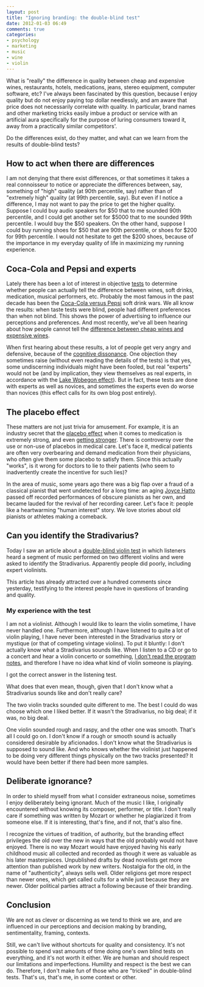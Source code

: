 ```yaml
---
layout: post
title: "Ignoring branding: the double-blind test"
date: 2012-01-03 06:49
comments: true
categories: 
- psychology
- marketing
- music
- wine
- violin
---
```

What is "really" the difference in quality between cheap and expensive wines, restaurants, hotels, medications, jeans, stereo equipment, computer software, etc? I've always been fascinated by this question, because I enjoy quality but do not enjoy paying top dollar needlessly, and am aware that price does not necessarily correlate with quality. In particular, brand names and other marketing tricks easily imbue a product or service with an artificial aura specifically for the purpose of luring consumers toward it, away from a practically similar competitors'.

Do the differences exist, do they matter, and what can we learn from the results of double-blind tests?

<!--more-->

## How to act when there are differences

I am not denying that there exist differences, or that sometimes it takes a real connoisseur to notice or appreciate the differences between, say, something of "high" quality (at 90th percentile, say) rather than of "extremely high" quality (at 99th percentile, say). But even if I notice a difference, I may not want to pay the price to get the higher quality. Suppose I could buy audio speakers for $50 that to me sounded 90th percentile, and I could get another set for $5000 that to me sounded 99th percentile. I would buy the $50 speakers. On the other hand, suppose I could buy running shoes for $50 that are 90th percentile, or shoes for $200 for 99th percentile. I would not hesitate to get the $200 shoes, because of the importance in my everyday quality of life in maximizing my running experience.

## Coca-Cola and Pepsi and experts

Lately there has been a lot of interest in objective [tests](http://en.wikipedia.org/wiki/Blind_experiment) to determine whether people can actually tell the difference between wines, soft drinks, medication, musical performers, etc. Probably the most famous in the past decade has been the [Coca-Cola versus Pepsi](http://en.wikipedia.org/wiki/Pepsi_Challenge) soft drink wars. We all know the results: when taste tests were blind, people had different preferences than when not blind. This shows the power of advertising to influence our perceptions and preferences. And most recently, we've all been hearing about how people cannot tell the [difference between cheap wines and expensive wines](http://en.wikipedia.org/wiki/Wine_tasting#Blind_tasting).

When first hearing about these results, a lot of people get very angry and defensive, because of the [cognitive dissonance](http://en.wikipedia.org/wiki/Cognitive_dissonance). One objection they sometimes raise (without even reading the details of the tests) is that yes, some undiscerning individuals might have been fooled, but real "experts" would not be (and by implication, they view themselves as real experts, in accordance with the [Lake Wobegon effect](http://en.wikipedia.org/wiki/Lake_Wobegon#The_Lake_Wobegon_effect)). But in fact, these tests are done with experts as well as novices, and sometimes the experts even do worse than novices (this effect calls for its own blog post entirely).

## The placebo effect

These matters are not just trivia for amusement. For example, it is an industry secret that the [placebo effect](http://en.wikipedia.org/wiki/Placebo) when it comes to medication is extremely strong, and even [getting stronger](http://www.wired.com/medtech/drugs/magazine/17-09/ff_placebo_effect?currentPage=all). There is controversy over the use or non-use of placebos in medical care. Let's face it, medical patients are often very overbearing and demand medication from their physicians, who often give them some placebo to satisfy them. Since this actually "works", is it wrong for doctors to lie to their patients (who seem to inadvertently create the incentive for such lies)?

In the area of music, some years ago there was a big flap over a fraud of a classical pianist that went undetected for a long time: an aging [Joyce Hatto](http://en.wikipedia.org/wiki/Joyce_Hatto) passed off recorded performances of obscure pianists as her own, and became lauded for the revival of her recording career. Let's face it: people like a heartwarming "human interest" story. We love stories about old pianists or athletes making a comeback.

## Can you identify the Stradivarius?

Today I saw an article about a [double-blind violin test](http://www.npr.org/blogs/deceptivecadence/2012/01/02/144482863/double-blind-violin-test-can-you-pick-the-strad?sc=fb&cc=fp) in which listeners heard a segment of music performed on two different violins and were asked to identify the Stradivarius. Apparently people did poorly, including expert violinists.

This article has already attracted over a hundred comments since yesterday, testifying to the interest people have in questions of branding and quality.

### My experience with the test

I am not a violinist. Although I would like to learn the violin sometime, I have never handled one. Furthermore, although I have listened to quite a lot of violin playing, I have never been interested in the Stradivarius story or mystique (or that of competing vintage violins). To put it bluntly: I don't actually know what a Stradivarius sounds like. When I listen to a CD or go to a concert and hear a violin concerto or something, [I don't read the program notes](/blog/2011/11/11/on-not-reading-concert-program-notes.markdown), and therefore I have no idea what kind of violin someone is playing.

I got the correct answer in the listening test.

What does that even mean, though, given that I don't know what a Stradivarius sounds like and don't really care?

The two violin tracks sounded quite different to me. The best I could do was choose which one I liked better. If it wasn't the Stradivarius, no big deal; if it was, no big deal.

One violin sounded rough and raspy, and the other one was smooth. That's all I could go on. I don't know if a rough or smooth sound is actually considered desirable by aficionados. I don't know what the Stradivarius is supposed to sound like. And who knows whether the violinist just happened to be doing very different things physically on the two tracks presented? It would have been better if there had been more samples.

## Deliberate ignorance?

In order to shield myself from what I consider extraneous noise, sometimes I enjoy deliberately being ignorant. Much of the music I like, I originally encountered without knowing its composer, performer, or title. I don't really care if something was written by Mozart or whether he plagiarized it from someone else. If it is interesting, that's fine, and if not, that's also fine.

I recognize the virtues of tradition, of authority, but the branding effect privileges the old over the new in ways that the old probably would not have enjoyed. There is no way Mozart would have enjoyed having his early childhood music all collected and recorded as though it were as valuable as his later masterpieces. Unpublished drafts by dead novelists get more attention than published work by new writers. Nostalgia for the old, in the name of "authenticity", always sells well. Older religions get more respect than newer ones, which get called cults for a while just because they are newer. Older political parties attract a following because of their branding.

## Conclusion

We are not as clever or discerning as we tend to think we are, and are influenced in our perceptions and decision making by branding, sentimentality, framing, contexts.

Still, we can't live without shortcuts for quality and consistency. It's not possible to spend vast amounts of time doing one's own blind tests on everything, and it's not worth it either. We are human and should respect our limitations and imperfections. Humility and respect is the best we can do. Therefore, I don't make fun of those who are "tricked" in double-blind tests. That's us, that's me, in some context or other.
